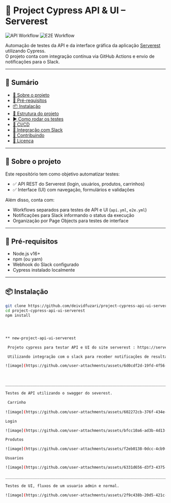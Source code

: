 # 🧪 Project Cypress API & UI – Serverest

![API Workflow](https://github.com/deividfuzari/project-cypress-api-ui-serverest/actions/workflows/api.yml/badge.svg)
![E2E Workflow](https://github.com/deividfuzari/project-cypress-api-ui-serverest/actions/workflows/e2e.yml/badge.svg)

Automação de testes da API e da interface gráfica da aplicação [Serverest](https://serverest.dev/) utilizando Cypress.  
O projeto conta com integração contínua via GitHub Actions e envio de notificações para o Slack.

---

## 📑 Sumário

- [📝 Sobre o projeto](#📝-sobre-o-projeto)
- [🚀 Pré-requisitos](#🚀-pré-requisitos)
- [📦 Instalação](#📦-instalação)
- [📁 Estrutura do projeto](#📁-estrutura-do-projeto)
- [▶️ Como rodar os testes](#️-como-rodar-os-testes)
- [🔁 CI/CD](#🔁-cicd)
- [🔔 Integração com Slack](#🔔-integração-com-slack)
- [🤝 Contribuindo](#🤝-contribuindo)
- [📄 Licença](#📄-licença)

---

## 📝 Sobre o projeto

Este repositório tem como objetivo automatizar testes:

- ✅ API REST do Serverest (login, usuários, produtos, carrinhos)
- ✅ Interface (UI) com navegação, formulários e validações

Além disso, conta com:

- Workflows separados para testes de API e UI (`api.yml`, `e2e.yml`)
- Notificações para Slack informando o status da execução
- Organização por Page Objects para testes de interface

---

## 🚀 Pré-requisitos

- Node.js v16+
- npm (ou yarn)
- Webhook do Slack configurado
- Cypress instalado localmente

---

## 📦 Instalação

```bash
git clone https://github.com/deividfuzari/project-cypress-api-ui-serverest.git
cd project-cypress-api-ui-serverest
npm install




** new-project-api-ui-serverest

 Projeto cypress para testar API e UI do site serverest : https://serverest.dev/

 Utilizando integração com o slack para receber notificações de resultados dos testes.

![image](https://github.com/user-attachments/assets/6d0cdf2d-19fd-4f56-bd92-3c318b9ab58e)



_______________________________________________________________________________________________

Testes de API utilizando o swagger do severest.

 Carrinho
 
![image](https://github.com/user-attachments/assets/602272cb-376f-434e-b825-4aae181e088e)

Login

![image](https://github.com/user-attachments/assets/bfcc10a6-ad3b-4d13-afd7-2b9b7420b1ae)

Produtos

![image](https://github.com/user-attachments/assets/f2eb0138-0dcc-4cb9-b71d-0ef196610962)

Usuarios

![image](https://github.com/user-attachments/assets/6331d656-d3f3-4375-93dc-a52fa50f366f)

_______________________________________________________________________________________________

Testes de UI, fluxos de um usuario admin e normal.

![image](https://github.com/user-attachments/assets/2f9c438b-20d5-421c-bcec-fdaf5205a059)


